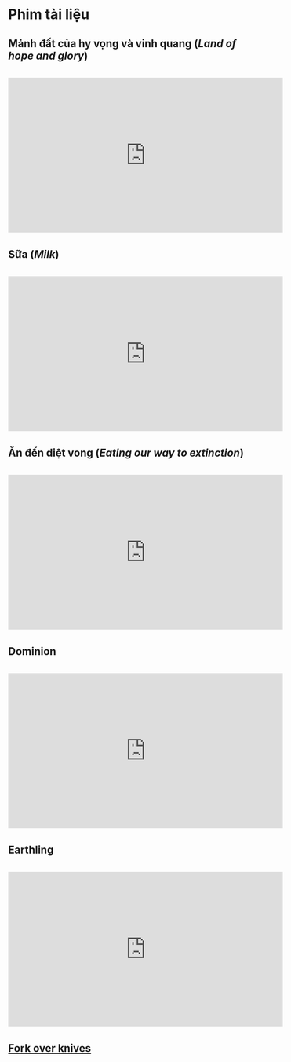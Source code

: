 # Phim tài liệu

## Mảnh đất của hy vọng và vinh quang (*Land of hope and glory*)

<div style="margin: 2rem auto; ">
<iframe style="display: block; margin: auto;" width="560" height="315" src="https://www.youtube.com/embed/dvtVkNofcq8?hl=vi&cc_lang=vi&cc_lang_pref=vi&cc_load_policy=1" title="YouTube video player" frameborder="0" allow="accelerometer; autoplay; clipboard-write; encrypted-media; gyroscope; picture-in-picture; web-share" allowfullscreen></iframe>
</div>

## Sữa (*Milk*)

<div style="margin: 2rem auto; ">
<iframe style="display: block; margin: auto;" width="560" height="315" src="https://www.youtube.com/embed/mZsm2_TdFa0?hl=vi&cc_lang=vi&cc_lang_pref=vi&cc_load_policy=1" title="YouTube video player" frameborder="0" allow="accelerometer; autoplay; clipboard-write; encrypted-media; gyroscope; picture-in-picture; web-share" allowfullscreen></iframe>
</div>

## Ăn đến diệt vong (*Eating our way to extinction*)

<div style="margin: 2rem auto; ">
<iframe style="display: block; margin: auto;" width="560" height="315" src="https://www.youtube.com/embed/LaPge01NQTQ?hl=vi&cc_lang=vi&cc_lang_pref=vi&cc_load_policy=1" title="YouTube video player" frameborder="0" allow="accelerometer; autoplay; clipboard-write; encrypted-media; gyroscope; picture-in-picture; web-share" allowfullscreen></iframe>
</div>

## Dominion

<div style="margin: 2rem auto; ">
<iframe style="display: block; margin: auto;" width="560" height="315" src="https://www.youtube.com/embed/LQRAfJyEsko?hl=vi&cc_lang=vi&cc_lang_pref=vi&cc_load_policy=1" title="YouTube video player" frameborder="0" allow="accelerometer; autoplay; clipboard-write; encrypted-media; gyroscope; picture-in-picture; web-share" allowfullscreen></iframe>
</div>

## Earthling

<div style="margin: 2rem auto; ">
<iframe style="display: block; margin: auto;" width="560" height="315" src="https://www.youtube.com/embed/3XrY2TP0ZyU?hl=vi&cc_lang=vi&cc_lang_pref=vi&cc_load_policy=1" title="YouTube video player" frameborder="0" allow="accelerometer; autoplay; clipboard-write; encrypted-media; gyroscope; picture-in-picture; web-share" allowfullscreen></iframe>
</div>

## [Fork over knives](https://www.forksoverknives.com/the-film/)



